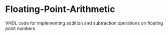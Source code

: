 # Floating-Point-Arithmetic
VHDL code for implementing addition and subtraction operations on floating point numbers
